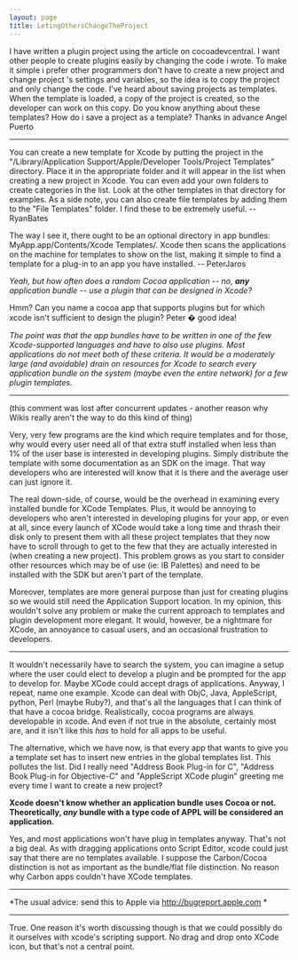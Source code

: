 ```yaml
---
layout: page
title: LetingOthersChangeTheProject
---
```


  

I have written a plugin project using the article on cocoadevcentral. I want other people to create plugins easily by changing the code i wrote. To make it simple i prefer other programmers don't have to create a new project and change project 's settings and variables, so the idea is to copy the project and only change the code. I've heard about saving projects as templates. When the template is loaded, a copy of the project is created, so the developer can work on this copy. Do you know anything about these templates? How do i save a project as a template?
Thanks in advance
     Angel Puerto

----

You can create a new template for Xcode by putting the project in the "/Library/Application Support/Apple/Developer Tools/Project Templates" directory. Place it in the appropriate folder and it will appear in the list when creating a new project in Xcode. You can even add your own folders to create categories in the list. Look at the other templates in that directory for examples. As a side note, you can also create file templates by adding them to the "File Templates" folder. I find these to be extremely useful. -- RyanBates

The way I see it, there ought to be an optional directory in app bundles: MyApp.app/Contents/Xcode Templates/.  Xcode then scans the applications on the machine for templates to show on the list, making it simple to find a template for a plug-in to an app you have installed.  -- PeterJaros

*Yeah, but how often does a random Cocoa application -- no, **any** application bundle -- use a plugin that can be designed in Xcode?*

Hmm?  Can you name a cocoa app that supports plugins but for which xcode isn't sufficient to design the plugin?  Peter � good idea!

*The point was that the app bundles have to be written in one of the few Xcode-supported languages and have to also use plugins. Most applications do not meet both of these criteria. It would be a moderately large (and avoidable) drain on resources for Xcode to search every application bundle on the system (maybe even the entire network) for a few plugin templates.*

----

(this comment was lost after concurrent updates - another reason why Wikis really aren't the way to do this kind of thing)

Very, very few programs are the kind which require templates and for those, why would every user need all of that extra stuff installed when less than 1% of the user base is interested in developing plugins. Simply distribute the template with some documentation as an SDK on the image. That way developers who are interested will know that it is there and the average user can just ignore it.

The real down-side, of course, would be the overhead in examining every installed bundle for XCode Templates. Plus, it would be annoying to developers who aren't interested in developing plugins for your app, or even at all, since every launch of XCode would take a long time and thrash their disk only to present them with all these project templates that they now have to scroll through to get to the few that they are actually interested in (when creating a new project). This problem grows as you start to consider other resources which may be of use (ie: IB Palettes) and need to be installed with the SDK but aren't part of the template.

Moreover, templates are more general purpose than just for creating plugins so we would still need the Application Support location. In my opinion, this wouldn't solve any problem or make the current approach to templates and plugin development more elegant. It would, however, be a nightmare for XCode, an annoyance to casual users, and an occasional frustration to developers.

----

It wouldn't necessarily have to search the system, you can imagine a setup where the user could elect to develop a plugin and be prompted for the app to develop for.  Maybe XCode could accept drags of applications.  Anyway, I repeat, name one example.  Xcode can deal with ObjC, Java, AppleScript, python, Perl (maybe Ruby?), and that's all the languages that I can think of that have a cocoa bridge.  Realistically, cocoa programs are always developable in xcode.  And even if not true in the absolute, certainly most are, and it isn't like this *has* to hold for all apps to be useful.

The alternative, which we have now, is that every app that wants to give you a template set has to insert new entries in the global templates list.  This pollutes the list.  Did I really need "Address Book Plug-in for C", "Address Book Plug-in for Objective-C" and "AppleScript XCode plugin" greeting me every time I want to create a new project?  

**Xcode doesn't know whether an application bundle uses Cocoa or not. Theoretically, *any* bundle with a type code of APPL will be considered an application.**

Yes, and most applications won't have plug in templates anyway.  That's not a big deal.  As with dragging applications onto Script Editor, xcode could just say that there are no templates available.  I suppose the Carbon/Cocoa distinction is not as important as the bundle/flat file distinction.  No reason why Carbon apps couldn't have XCode templates.

----

*The usual advice: send this to Apple via http://bugreport.apple.com
*

----

True.  One reason it's worth discussing though is that we could possibly do it ourselves with xcode's scripting support.  No drag and drop onto XCode icon, but that's not a central point.


